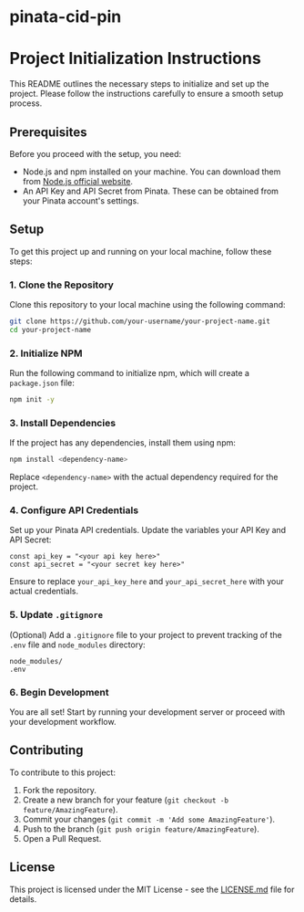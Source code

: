 # pinata-cid-pin

# Project Initialization Instructions

This README outlines the necessary steps to initialize and set up the project. Please follow the instructions carefully to ensure a smooth setup process.

## Prerequisites

Before you proceed with the setup, you need:

- Node.js and npm installed on your machine. You can download them from [Node.js official website](https://nodejs.org/).
- An API Key and API Secret from Pinata. These can be obtained from your Pinata account's settings.

## Setup

To get this project up and running on your local machine, follow these steps:

### 1. Clone the Repository

Clone this repository to your local machine using the following command:

```bash
git clone https://github.com/your-username/your-project-name.git
cd your-project-name
```

### 2. Initialize NPM

Run the following command to initialize npm, which will create a `package.json` file:

```bash
npm init -y
```

### 3. Install Dependencies

If the project has any dependencies, install them using npm:

```bash
npm install <dependency-name>
```

Replace `<dependency-name>` with the actual dependency required for the project.

### 4. Configure API Credentials

Set up your Pinata API credentials. Update the variables your API Key and API Secret:

```plaintext
const api_key = "<your api key here>"
const api_secret = "<your secret key here>"
```

Ensure to replace `your_api_key_here` and `your_api_secret_here` with your actual credentials.

### 5. Update `.gitignore`

(Optional) Add a `.gitignore` file to your project to prevent tracking of the `.env` file and `node_modules` directory:

```plaintext
node_modules/
.env
```

### 6. Begin Development

You are all set! Start by running your development server or proceed with your development workflow.

## Contributing

To contribute to this project:

1. Fork the repository.
2. Create a new branch for your feature (`git checkout -b feature/AmazingFeature`).
3. Commit your changes (`git commit -m 'Add some AmazingFeature'`).
4. Push to the branch (`git push origin feature/AmazingFeature`).
5. Open a Pull Request.

## License

This project is licensed under the MIT License - see the [LICENSE.md](LICENSE) file for details.
